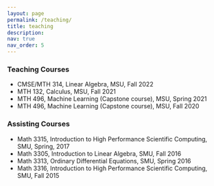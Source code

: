 ```yaml
---
layout: page
permalink: /teaching/
title: teaching
description: 
nav: true
nav_order: 5
---
```


### Teaching Courses
* CMSE/MTH 314, Linear Algebra, MSU, Fall 2022
* MTH 132, Calculus, MSU, Fall 2021
* MTH 496, Machine Learning (Capstone course), MSU, Spring 2021
* MTH 496, Machine Learning (Capstone course), MSU, Fall 2020

### Assisting Courses
* Math 3315, Introduction to High Performance Scientific Computing, SMU, Spring, 2017
* Math 3305, Introduction to Linear Algebra, SMU, Fall 2016
* Math 3313, Ordinary Differential Equations, SMU, Spring 2016
* Math 3316, Introduction to High Performance Scientific Computing, SMU, Fall 2015
